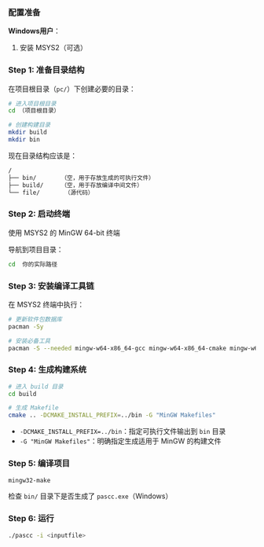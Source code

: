 ### 配置准备

**Windows用户**：

1. 安装 MSYS2（可选）

### Step 1: 准备目录结构

在项目根目录（`pc/`）下创建必要的目录：

```bash
# 进入项目根目录
cd （项目根目录）

# 创建构建目录
mkdir build
mkdir bin
```

现在目录结构应该是：

```markdown
/
├── bin/       （空，用于存放生成的可执行文件）
├── build/     （空，用于存放编译中间文件）
└── file/       （源代码）
```

### **Step 2: 启动**终端

使用 MSYS2 的 MinGW 64-bit 终端

导航到项目目录：

```bash
cd  你的实际路径
```

### Step 3: 安装编译工具链

在 MSYS2 终端中执行：

```bash
# 更新软件包数据库
pacman -Sy

# 安装必备工具
pacman -S --needed mingw-w64-x86_64-gcc mingw-w64-x86_64-cmake mingw-w64-x86_64-make flex bison
```

### Step 4: 生成构建系统

```bash
# 进入 build 目录
cd build

# 生成 Makefile
cmake .. -DCMAKE_INSTALL_PREFIX=../bin -G "MinGW Makefiles"
```

- `-DCMAKE_INSTALL_PREFIX=../bin`：指定可执行文件输出到 `bin` 目录
- `-G "MinGW Makefiles"`：明确指定生成适用于 MinGW 的构建文件

### Step 5: 编译项目

```bash
mingw32-make
```

检查 `bin/` 目录下是否生成了 `pascc.exe`（Windows）

### Step 6: 运行

```bash
./pascc -i <inputfile>
```

